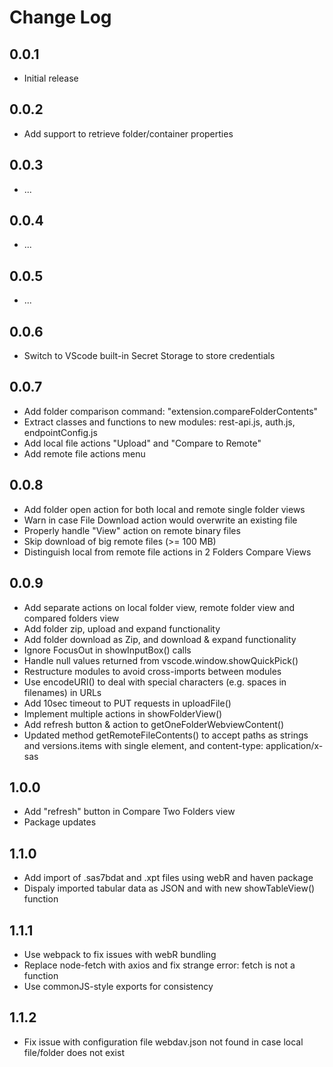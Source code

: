 # Change Log

## 0.0.1

- Initial release

## 0.0.2

- Add support to retrieve folder/container properties

## 0.0.3

- ...

## 0.0.4

- ...

## 0.0.5

- ...

## 0.0.6

- Switch to VScode built-in Secret Storage to store credentials

## 0.0.7

- Add folder comparison command: "extension.compareFolderContents"
- Extract classes and functions to new modules: rest-api.js, auth.js, endpointConfig.js
- Add local file actions "Upload" and "Compare to Remote"
- Add remote file actions menu

## 0.0.8

- Add folder open action for both local and remote single folder views
- Warn in case File Download action would overwrite an existing file
- Properly handle "View" action on remote binary files
- Skip download of big remote files (>= 100 MB)
- Distinguish local from remote file actions in 2 Folders Compare Views

## 0.0.9

- Add separate actions on local folder view, remote folder view and compared folders view
- Add folder zip, upload and expand functionality
- Add folder download as Zip, and download & expand functionality
- Ignore FocusOut in showInputBox() calls
- Handle null values returned from vscode.window.showQuickPick()
- Restructure modules to avoid cross-imports between modules
- Use encodeURI() to deal with special characters (e.g. spaces in filenames) in URLs
- Add 10sec timeout to PUT requests in uploadFile()
- Implement multiple actions in showFolderView()
- Add refresh button & action to getOneFolderWebviewContent()
- Updated method getRemoteFileContents() to accept paths as strings and versions.items with single element, and content-type: application/x-sas

## 1.0.0

- Add "refresh" button in Compare Two Folders view
- Package updates

## 1.1.0

- Add import of .sas7bdat and .xpt files using webR and haven package
- Dispaly imported tabular data as JSON and with new showTableView() function

## 1.1.1

- Use webpack to fix issues with webR bundling
- Replace node-fetch with axios and fix strange error: fetch is not a function
- Use commonJS-style exports for consistency

## 1.1.2

- Fix issue with configuration file webdav.json not found in case local file/folder does not exist
